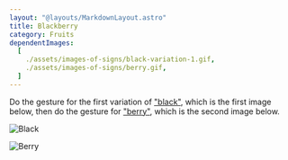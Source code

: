 ```yaml
---
layout: "@layouts/MarkdownLayout.astro"
title: Blackberry
category: Fruits
dependentImages:
  [
    ./assets/images-of-signs/black-variation-1.gif,
    ./assets/images-of-signs/berry.gif,
  ]
---
```


Do the gesture for the first variation of
["black"](./black#variation-1),
which is the first image below,
then do the gesture for ["berry"](./berry),
which is the second image below.

![Black](@signs/black-variation-1.gif)

![Berry](@signs/berry.gif)
